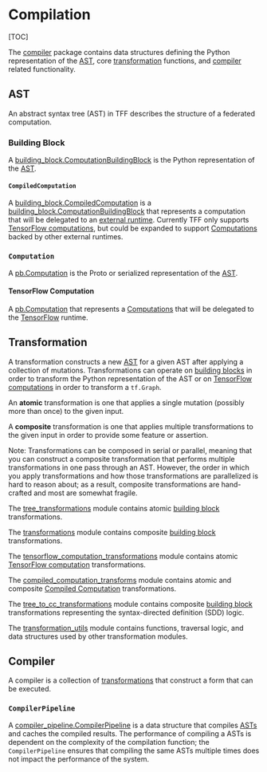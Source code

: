 # Compilation

[TOC]

The
[compiler](https://github.com/tensorflow/federated/blob/main/tensorflow_federated/python/core/impl/compiler)
package contains data structures defining the Python representation of the
[AST](#ast), core [transformation](#transformation) functions, and
[compiler](#compiler) related functionality.

## AST

An abstract syntax tree (AST) in TFF describes the structure of a federated
computation.

### Building Block

A
[building_block.ComputationBuildingBlock](https://github.com/tensorflow/federated/blob/main/tensorflow_federated/python/core/impl/compiler/building_blocks.py)
is the Python representation of the [AST](#ast).

#### `CompiledComputation`

A
[building_block.CompiledComputation](https://github.com/tensorflow/federated/blob/main/tensorflow_federated/python/core/impl/compiler/building_blocks.py)
is a
[building_block.ComputationBuildingBlock](https://github.com/tensorflow/federated/blob/main/tensorflow_federated/python/core/impl/compiler/building_blocks.py)
that represents a computation that will be delegated to an
[external runtime](execution.md#external-runtime). Currently TFF only supports
[TensorFlow computations](#tensorFlow-computation), but could be expanded to
support [Computations](#computation) backed by other external runtimes.

### `Computation`

A
[pb.Computation](https://github.com/tensorflow/federated/blob/main/tensorflow_federated/proto/v0/computation.proto)
is the Proto or serialized representation of the [AST](#ast).

#### TensorFlow Computation

A
[pb.Computation](https://github.com/tensorflow/federated/blob/main/tensorflow_federated/proto/v0/computation.proto)
that represents a [Computations](#computation) that will be delegated to the
[TensorFlow](execution.md#tensorflow) runtime.

## Transformation

A transformation constructs a new [AST](#ast) for a given AST after applying a
collection of mutations. Transformations can operate on
[building blocks](#building-block) in order to transform the Python
representation of the AST or on
[TensorFlow computations](#tensorFlow-computation) in order to transform a
`tf.Graph`.

An **atomic** transformation is one that applies a single mutation (possibly
more than once) to the given input.

A **composite** transformation is one that applies multiple transformations to
the given input in order to provide some feature or assertion.

Note: Transformations can be composed in serial or parallel, meaning that you
can construct a composite transformation that performs multiple transformations
in one pass through an AST. However, the order in which you apply
transformations and how those transformations are parallelized is hard to reason
about; as a result, composite transformations are hand-crafted and most are
somewhat fragile.

The
[tree_transformations](https://github.com/tensorflow/federated/blob/main/tensorflow_federated/python/core/impl/compiler/tree_transformations.py)
module contains atomic [building block](#building-block) transformations.

The
[transformations](https://github.com/tensorflow/federated/blob/main/tensorflow_federated/python/core/impl/compiler/transformations.py)
module contains composite [building block](#building-block) transformations.

The
[tensorflow_computation_transformations](https://github.com/tensorflow/federated/blob/main/tensorflow_federated/python/core/impl/compiler/tensorflow_computation_transformations.py)
module contains atomic [TensorFlow computation](#tensorflow-computation)
transformations.

The
[compiled_computation_transforms](https://github.com/tensorflow/federated/blob/main/tensorflow_federated/python/core/impl/compiler/compiled_computation_transforms.py)
module contains atomic and composite
[Compiled Computation](#compiled-computation) transformations.

The
[tree_to_cc_transformations](https://github.com/tensorflow/federated/blob/main/tensorflow_federated/python/core/impl/compiler/tree_to_cc_transformations.py)
module contains composite [building block](#building-block) transformations
representing the syntax-directed definition (SDD) logic.

The
[transformation_utils](https://github.com/tensorflow/federated/blob/main/tensorflow_federated/python/core/impl/compiler/transformation_utils.py)
module contains functions, traversal logic, and data structures used by other
transformation modules.

## Compiler

A compiler is a collection of [transformations](#transformation) that construct
a form that can be executed.

### `CompilerPipeline`

A
[compiler_pipeline.CompilerPipeline](https://github.com/tensorflow/federated/blob/main/tensorflow_federated/python/core/impl/compiler/compiler_pipeline.py)
is a data structure that compiles [ASTs](#ast) and caches the compiled results.
The performance of compiling a ASTs is dependent on the complexity of the
compilation function; the `CompilerPipeline` ensures that compiling the same
ASTs multiple times does not impact the performance of the system.
